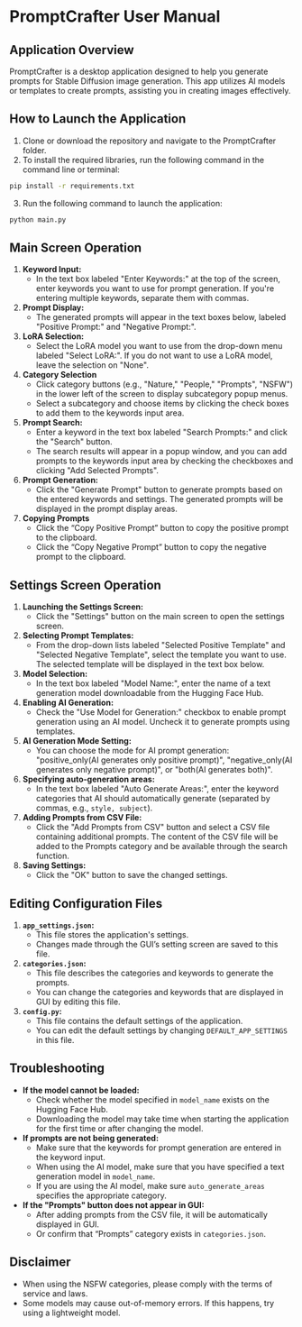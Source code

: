 # PromptCrafter User Manual

## Application Overview

PromptCrafter is a desktop application designed to help you generate prompts for Stable Diffusion image generation. This app utilizes AI models or templates to create prompts, assisting you in creating images effectively.

## How to Launch the Application

1. Clone or download the repository and navigate to the PromptCrafter folder.
2. To install the required libraries, run the following command in the command line or terminal:

```bash
pip install -r requirements.txt
```

3. Run the following command to launch the application:

```bash
python main.py
```

## Main Screen Operation

1. **Keyword Input:**
    * In the text box labeled "Enter Keywords:" at the top of the screen, enter keywords you want to use for prompt generation. If you're entering multiple keywords, separate them with commas.
2. **Prompt Display:**
    * The generated prompts will appear in the text boxes below, labeled "Positive Prompt:" and "Negative Prompt:".
3. **LoRA Selection:**
    * Select the LoRA model you want to use from the drop-down menu labeled "Select LoRA:". If you do not want to use a LoRA model, leave the selection on "None".
4. **Category Selection**
    * Click category buttons (e.g., "Nature," "People," "Prompts", "NSFW") in the lower left of the screen to display subcategory popup menus. 
    * Select a subcategory and choose items by clicking the check boxes to add them to the keywords input area.
5. **Prompt Search:**
    * Enter a keyword in the text box labeled "Search Prompts:" and click the "Search" button.
    * The search results will appear in a popup window, and you can add prompts to the keywords input area by checking the checkboxes and clicking "Add Selected Prompts".
6. **Prompt Generation:**
    * Click the "Generate Prompt" button to generate prompts based on the entered keywords and settings. The generated prompts will be displayed in the prompt display areas.
7. **Copying Prompts**
    * Click the “Copy Positive Prompt” button to copy the positive prompt to the clipboard.
    * Click the “Copy Negative Prompt” button to copy the negative prompt to the clipboard.

## Settings Screen Operation

1. **Launching the Settings Screen:**
    * Click the "Settings" button on the main screen to open the settings screen.
2. **Selecting Prompt Templates:**
   *  From the drop-down lists labeled "Selected Positive Template" and "Selected Negative Template", select the template you want to use. The selected template will be displayed in the text box below.
3. **Model Selection:**
    * In the text box labeled "Model Name:", enter the name of a text generation model downloadable from the Hugging Face Hub.
4. **Enabling AI Generation:**
    * Check the "Use Model for Generation:" checkbox to enable prompt generation using an AI model. Uncheck it to generate prompts using templates.
5. **AI Generation Mode Setting:**
    * You can choose the mode for AI prompt generation:  "positive_only(AI generates only positive prompt)", "negative_only(AI generates only negative prompt)", or "both(AI generates both)".
6. **Specifying auto-generation areas:**
    * In the text box labeled "Auto Generate Areas:", enter the keyword categories that AI should automatically generate (separated by commas, e.g., `style, subject`).
7. **Adding Prompts from CSV File:**
    * Click the "Add Prompts from CSV" button and select a CSV file containing additional prompts. The content of the CSV file will be added to the Prompts category and be available through the search function.
8. **Saving Settings:**
    * Click the "OK" button to save the changed settings.

## Editing Configuration Files

1. **`app_settings.json`:**
    * This file stores the application's settings.
    * Changes made through the GUI’s setting screen are saved to this file.
2. **`categories.json`:**
    * This file describes the categories and keywords to generate the prompts.
    * You can change the categories and keywords that are displayed in GUI by editing this file.
3. **`config.py`:**
    * This file contains the default settings of the application.
    * You can edit the default settings by changing `DEFAULT_APP_SETTINGS` in this file.

## Troubleshooting

*   **If the model cannot be loaded:**
    *   Check whether the model specified in `model_name` exists on the Hugging Face Hub.
    *   Downloading the model may take time when starting the application for the first time or after changing the model.
*   **If prompts are not being generated:**
    *   Make sure that the keywords for prompt generation are entered in the keyword input.
    *   When using the AI model, make sure that you have specified a text generation model in `model_name`.
    *   If you are using the AI model, make sure `auto_generate_areas` specifies the appropriate category.
*  **If the "Prompts" button does not appear in GUI:**
   *    After adding prompts from the CSV file, it will be automatically displayed in GUI.
   *    Or confirm that “Prompts” category exists in `categories.json`.

## Disclaimer

* When using the NSFW categories, please comply with the terms of service and laws.
* Some models may cause out-of-memory errors. If this happens, try using a lightweight model.